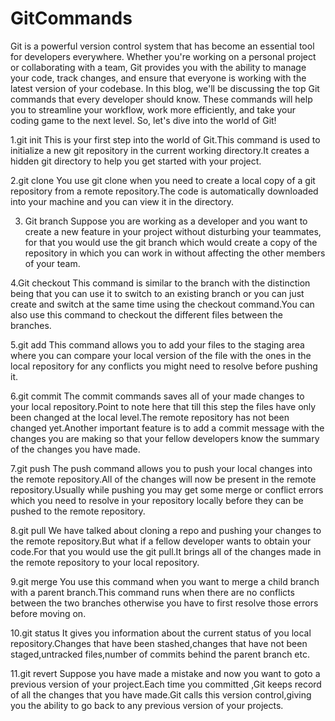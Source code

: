 # GitCommands

Git is a powerful version control system that has become an essential tool for developers everywhere. Whether you're working on a personal project or collaborating with a team, Git provides you with the ability to manage your code, track changes, and ensure that everyone is working with the latest version of your codebase. In this blog, we'll be discussing the top Git commands that every developer should know. These commands will help you to streamline your workflow, work more efficiently, and take your coding game to the next level. So, let's dive into the world of Git!

1.git init
This is your first step into the world of Git.This command is used to initialize a new git repository in the current working directory.It creates a hidden git directory to help you get started with your project.

2.git clone
You use git clone when you need to create a local copy of a git repository from a remote repository.The code is automatically downloaded into your machine and you can view it in the directory.

3. Git branch
Suppose you are working as a developer and you want to create a new feature in your project without disturbing your teammates, for that you would use the git branch which would create a copy of the repository in which you can work in without affecting the other members of your team.

4.Git checkout 
This command is similar to the branch with the distinction being that you can use it to switch to an existing branch or you can just create and switch at the same time using the checkout command.You can also use this command to checkout the different files between the branches.

5.git add
This command allows you to add your files to the staging area where you can compare your local version of the file with the ones in the local repository for any conflicts you might need to resolve before pushing it.

6.git commit
The commit commands saves all of your made changes to your local repository.Point to note here that till this step the files have only been changed at the local level.The remote repository has not been changed yet.Another important feature is to add a commit message with the changes you are making so that your fellow developers know the summary  of the changes you have made.


7.git push
The push command allows you to push your local changes into the remote repository.All of the changes will now be present in the remote repository.Usually while pushing you may get some merge or conflict errors which you need to resolve in your repository locally before they can be pushed to the remote repository.


8.git pull
We have talked about cloning a repo and pushing your changes to the remote repository.But what if a fellow developer wants to obtain your code.For that you would use the git pull.It brings all of the changes made in the remote repository to your local repository.

9.git merge
You use this command when you want to merge a child branch with a parent branch.This command runs when there are no conflicts between the two branches otherwise you have to first resolve those errors before moving on.


10.git status
It gives you information about the current status of you local repository.Changes that have been stashed,changes that have not been staged,untracked files,number of commits behind the parent branch etc.


11.git revert
Suppose you have made a mistake and now you want to goto a previous version of your project.Each time you committed ,Git keeps record of all the changes that you have made.Git calls this version control,giving you the ability to go back to any previous version of your projects.
